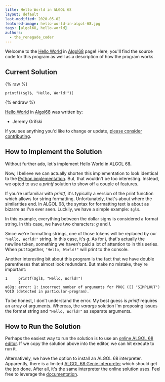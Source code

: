 ```yaml
---
title: Hello World in ALGOL 68
layout: default
last-modified: 2020-05-02
featured-image: hello-world-in-algol-68.jpg
tags: [algol68, hello-world]
authors:
  - the_renegade_coder
---
```


Welcome to the [Hello World](https://sampleprograms.io/projects/hello-world) in [Algol68](https://sampleprograms.io/languages/algol68) page! Here, you'll find the source code for this program as well as a description of how the program works.

## Current Solution

{% raw %}

```algol68
printf(($gl$, "Hello, World!"))
```

{% endraw %}

[Hello World](https://sampleprograms.io/projects/hello-world) in [Algol68](https://sampleprograms.io/languages/algol68) was written by:

- Jeremy Grifski

If you see anything you'd like to change or update, [please consider contributing](https://github.com/TheRenegadeCoder/sample-programs).

## How to Implement the Solution

Without further ado, let's implement Hello World in ALGOL 68.

Now, I believe we can actually shorten this implementation to look identical to the 
[Python implementation][1]. But, that wouldn't be too interesting. Instead, we opted 
to use a *printf* solution to show off a couple of features.

If you're unfamiliar with *printf*, it's typically a version of the print function 
which allows for string formatting. Unfortunately, that's about where the similarities 
end. In ALGOL 68, the syntax for formatting text is about as bizarre as I've ever seen. 
Luckily, we have a simple example: `$gl$`.

In this example, everything between the dollar signs is considered a format string. 
In this case, we have two characters: *g* and *l*.

Since we're formatting strings, one of those tokens will be replaced by our `"Hello, World!"`
string. In this case, it's *g*. As for *l*, that's actually the newline token, something 
we haven't paid a lot of attention to in this series. When put together, `"Hello, World!"`
will print to the console.

Another interesting bit about this program is the fact that we have double parentheses 
that almost look redundant. But make no mistake, they're important:

```console
1     printf($gl$, "Hello, World!")
      1                            
a68g: error: 1: incorrect number of arguments for PROC ([] "SIMPLOUT") VOID (detected in particular-program).
```

To be honest, I don't understand the error. My best guess is *printf* requires an array 
of arguments. Whereas, the *varargs* solution I'm proposing issues the format string 
and `"Hello, World!"` as separate arguments.

[1]: https://github.com/TheRenegadeCoder/sample-programs/blob/main/archive/p/python/hello_world.py


## How to Run the Solution

Perhaps the easiest way to run the solution is to use an [online ALGOL 68 editor][2]. 
If we copy the solution above into the editor, we can hit execute to run it.

Alternatively, we have the option to install an ALGOL 68 interpreter. Apparently, there 
is a limited [ALGOL 68 Genie interpreter][3] which should get the job done. After all, 
it's the same interpreter the online solution uses. Feel free to leverage the 
[documentation][4].

[2]: https://www.jdoodle.com/execute-algol68-online/
[3]: https://jmvdveer.home.xs4all.nl/en.algol-68-genie.html
[4]: https://jmvdveer.home.xs4all.nl/learning-algol-68-genie.pdf
